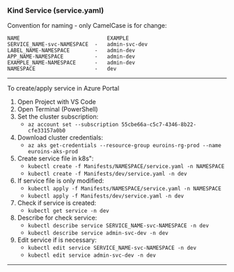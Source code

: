 ### Kind Service (service.yaml)

Convention for naming - only CamelCase is for change:

    NAME                            EXAMPLE
    SERVICE_NAME-svc-NAMESPACE  -   admin-svc-dev
    LABEL_NAME-NAMESPACE        -   admin-dev
    APP_NAME-NAMESPACE          -   admin-dev
    EXAMPLE_NAME-NAMESPACE      -   admin-dev
    NAMESPACE                   -   dev

---

To create/apply service in Azure Portal

1. Open Project with VS Code
2. Open Terminal (PowerShell)
3. Set the cluster subscription:
    - ```az account set --subscription 55cbe66a-c5c7-4346-8b22-cfe33157a0b0```
4. Download cluster credentials:
    - ```az aks get-credentials --resource-group euroins-rg-prod --name euroins-aks-prod```
5. Create service file in k8s":
    - ```kubectl create -f Manifests/NAMESPACE/service.yaml -n NAMESPACE```
    - ```kubectl create -f Manifests/dev/service.yaml -n dev```
6. If service file is only modified:
    - ```kubectl apply -f Manifests/NAMESPACE/service.yaml -n NAMESPACE```
    - ```kubectl apply -f Manifests/dev/service.yaml -n dev```
7. Check if service is created:
    - ```kubectl get service -n dev```
8. Describe for check service:
    - ```kubectl describe service SERVICE_NAME-svc-NAMESPACE -n dev```
    - ```kubectl describe service admin-svc-dev -n dev```
9. Edit service if is necessary:
    - ```kubectl edit service SERVICE_NAME-svc-NAMESPACE -n dev```
    - ```kubectl edit service admin-svc-dev -n dev```

---
